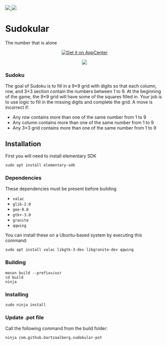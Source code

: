 <a href="https://gitlocalize.com/repo/4343"> <img src="https://gitlocalize.com/repo/4343/whole_project/badge.svg" /> </a>
<img src="https://travis-ci.org/bartzaalberg/sudokular.svg?branch=master" />

# Sudokular
The number that is alone

<p align="center">
    <a href="https://appcenter.elementary.io/com.github.bartzaalberg.sudokular">
        <img src="https://appcenter.elementary.io/badge.svg" alt="Get it on AppCenter">
    </a>
</p>

<p align="center">
    <img
    src="https://raw.githubusercontent.com/bartzaalberg/sudokular/master/screenshot.png" />
</p>

### Sudoku

The goal of Sudoku is to fill in a 9×9 grid with digits so that each column, row, and 3×3 section contain the numbers between 1 to 9. At the beginning of the game, the 9×9 grid will have some of the squares filled in. Your job is to use logic to fill in the missing digits and complete the grid. A move is incorrect if:

* Any row contains more than one of the same number from 1 to 9
* Any column contains more than one of the same number from 1 to 9
* Any 3×3 grid contains more than one of the same number from 1 to 9

## Installation

First you will need to install elementary SDK

 `sudo apt install elementary-sdk`

### Dependencies

These dependencies must be present before building
 - `valac`
 - `glib-2.0`
 - `gee-0.8`
 - `gtk+-3.0`
 - `granite`
 - `qqwing`

 You can install these on a Ubuntu-based system by executing this command:

 `sudo apt install valac libgtk-3-dev libgranite-dev qqwing`

### Building
```
meson build --prefix=/usr
cd build
ninja
```

### Installing
`sudo ninja install`

### Update .pot file
Call the following command from the build folder:

`ninja com.github.bartzaalberg.sudokular-pot`
